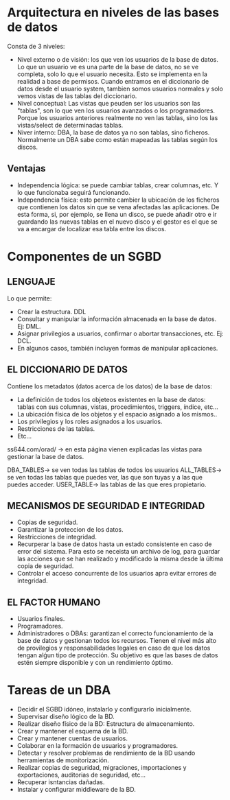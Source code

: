 # Arquitectura en niveles de las bases de datos
Consta de 3 niveles:
- Nivel externo o de visión: los que ven los usuarios de la base de datos. Lo que un usuario ve es una parte de la base de datos, no se ve completa, solo lo que el usuario necesita. Esto se implementa en la realidad a base de permisos. Cuando entramos en el diccionario de datos desde el usuario system, tambien somos usuarios normales y solo vemos vistas de las tablas del diccionario.
- Nivel conceptual: Las vistas que peuden ser los usuarios son las "tablas", son lo que ven los usuarios avanzados o los programadores. Porque los usuarios anteriores realmente no ven las tablas, sino los las vistas/select de determinadas tablas. 
- Niver interno: DBA, la base de datos ya no son tablas, sino ficheros. Normalmente un DBA sabe como están mapeadas las tablas según los discos.

## Ventajas
- Independencia lógica: se puede cambiar tablas, crear columnas, etc. Y lo que funcionaba seguirá funcionando.
- Independencia física: esto permite cambier la ubicación de los ficheros que contienen los datos sin que se vena afectadas las aplicaciones. De esta forma, si, por ejemplo, se llena un disco, se puede añadir otro e ir guardando las nuevas tablas en el nuevo disco y el gestor es el que se va a encargar de localizar esa tabla entre los discos. 

# Componentes de un SGBD
## LENGUAJE
Lo que permite:
- Crear la estructura. DDL
- Consultar y manipular la información almacenada en la base de datos. Ej: DML.
- Asignar privilegios a usuarios, confirmar o abortar transacciones, etc. Ej: DCL.
- En algunos casos, también incluyen formas de manipular aplicaciones.

## EL DICCIONARIO DE DATOS
Contiene los metadatos (datos acerca de los datos) de la base de datos:
- La definición de todos los objeteos existentes en la base de datos: tablas con sus columnas, vistas, procedimientos, triggers, índice, etc...
- La ubicación física de los objetos y el espacio asignado a los mismos..
- Los privilegios y los roles asignados a los usuarios.
- Restricciones de las tablas.
- Etc...

ss644.com/orad/ -> en esta página vienen explicadas las vistas para gestionar la base de datos.

DBA_TABLES-> se ven todas las tablas de todos los usuarios
ALL_TABLES-> se ven todas las tablas que puedes ver, las que son tuyas y a las que puedes acceder.
USER_TABLE-> las tablas de las que eres propietario.

## MECANISMOS DE SEGURIDAD E INTEGRIDAD
- Copias de seguridad.
- Garantizar la proteccion de los datos.
- Restricciones de integridad.
- Recurperar la base de datos hasta un estado consistente en caso de error del sistema. Para esto se neceista un archivo de log, para guardar las acciones que se han realizado y modificado la misma desde la última copia de seguridad. 
- Controlar el acceso concurrente de los usuarios apra evitar errores de integridad. 

## EL FACTOR HUMANO
- Usuarios finales.
- Programadores.
- Administradores o DBAs: garantizan el correcto funcionamiento de la base de datos y  gestionan todos los recursos. Tienen el nivel más alto de provilegios y responsabilidades legales en caso de que los datos tengan alǵun tipo de protección. Su objetivo es que las bases de datos estén siempre disponible y con un rendimiento óptimo. 


# Tareas de un DBA
- Decidir el SGBD idóneo, instalarlo y configurarlo inicialmente.
- Supervisar diseño lógico de la BD.
- Realizar diseño físico de la BD: Estructura de almacenamiento.
- Crear y mantener el esquema de la BD.
- Crear y mantener cuentas de usuarios.
- Colaborar en la formación de usuarios y programadores.
- Detectar y resolver problemas de rendimiento de la BD usando herramientas de monitorización.
- Realizar copias de seguridad, migraciones, importaciones y exportaciones, auditorias de seguridad, etc...
- Recuperar isntancias dañadas.
- Instalar y configurar middleware de la BD.





